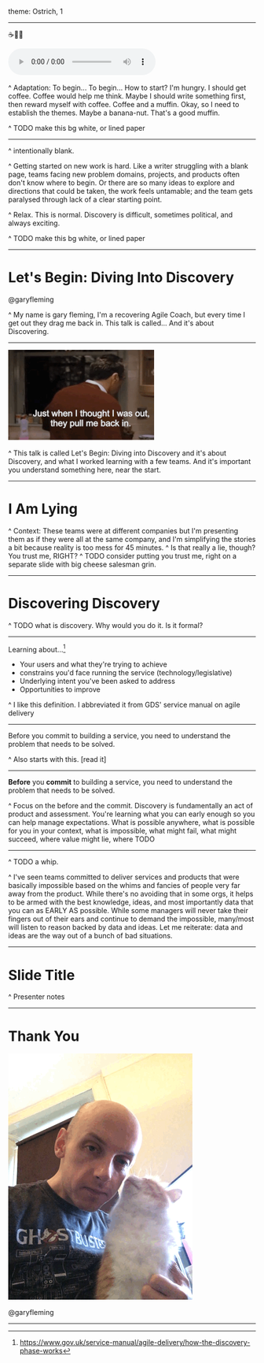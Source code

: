theme: Ostrich, 1



---

☕🍌🧁

![hide](images/adaptation-trimmed.mp3)

^ Adaptation: To begin... To begin... How to start? I'm hungry. I should get coffee. Coffee would help me think. Maybe I should write something first, then reward myself with coffee. Coffee and a muffin. Okay, so I need to establish the themes. Maybe a banana-nut. That's a good muffin.

^ TODO make this bg white, or lined paper

---



^ intentionally blank.

^ Getting started on new work is hard. Like a writer struggling with a blank page, teams facing new problem domains, projects, and products often don't know where to begin. Or there are so many ideas to explore and directions that could be taken, the work feels untamable; and the team gets paralysed through lack of a clear starting point.

^ Relax. This is normal. Discovery is difficult, sometimes political, and always exciting.

^ TODO make this bg white, or lined paper


---

# Let's Begin: Diving Into Discovery

@garyfleming

^ My name is gary fleming, I'm a recovering Agile Coach, but every time I get out they drag me back in. This talk is called... And it's about Discovering. 


---

![inline](images/pull-me-back-in.gif)

^ This talk is called Let's Begin: Diving into Discovery and it's about Discovery, and what I worked learning with a few teams. And it's important you understand something here, near the start.

---

# I Am Lying

^ Context: These teams were at different companies but I'm presenting them as if they were all at the same company, and I'm simplifying the stories a bit because reality is too mess for 45 minutes.
^ Is that really a lie, though? You trust me, RIGHT? 
^ TODO consider putting you trust me, right on a separate slide with big cheese salesman grin.

---

# Discovering Discovery

^ TODO what is discovery. Why would you do it. Is it formal?


---

Learning about...[^1]

* Your users and what they're trying to achieve
* constrains you'd face running the service (technology/legislative)
* Underlying intent you've been asked to address
* Opportunities to improve

[^1]: https://www.gov.uk/service-manual/agile-delivery/how-the-discovery-phase-works

^ I like this definition. I abbreviated it from GDS' service manual on agile delivery

---

Before you commit to building a service, you need to understand the problem that needs to be solved.

^ Also starts with this. [read it]

---

 **Before** you **commit** to building a service, you need to understand the problem that needs to be solved.

^ Focus on the before and the commit. Discovery is fundamentally an act of product and assessment. You're learning what you can early enough so you can help manage expectations. What is possible anywhere, what is possible for you in your context, what is impossible, what might fail, what might succeed, where value might lie, where TODO

---

^ TODO a whip.

^ I've seen teams committed to deliver services and products that were basically impossible based on the whims and fancies of people very far away from the product. While there's no avoiding that in some orgs, it helps to be armed with the best knowledge, ideas, and most importantly data that you can as EARLY AS possible. While some managers will never take their fingers out of their ears and continue to demand the impossible, many/most will listen to reason backed by data and ideas. Let me reiterate: data and ideas are the way out of a bunch of bad situations.

---

# Slide Title

^ Presenter notes

---

# Thank You

![inline](images/cat3.gif)

@garyfleming

---
